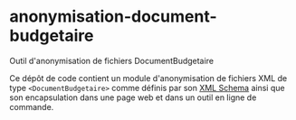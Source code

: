 # anonymisation-document-budgetaire

Outil d'anonymisation de fichiers DocumentBudgetaire

Ce dépôt de code contient un module d'anonymisation de fichiers XML de type `<DocumentBudgetaire>` comme définis par son [XML Schema](http://odm-budgetaire.org/doc-schema/doc-schema.html) ainsi que son encapsulation dans une page web et dans un outil en ligne de commande.
